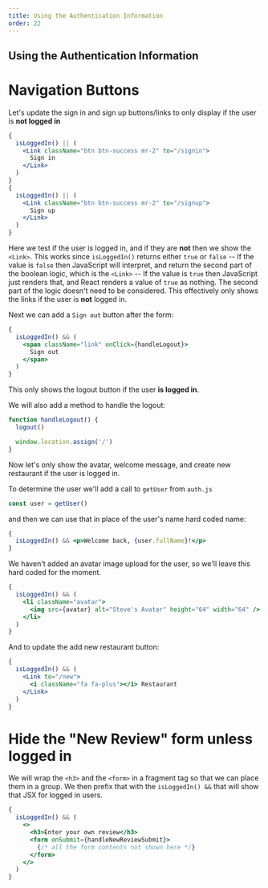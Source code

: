 ```yaml
---
title: Using the Authentication Information
order: 22
---
```


## Using the Authentication Information

# Navigation Buttons

Let's update the sign in and sign up buttons/links to only display if the user
is **not logged in**

```jsx
{
  isLoggedIn() || (
    <Link className="btn btn-success mr-2" to="/signin">
      Sign in
    </Link>
  )
}
{
  isLoggedIn() || (
    <Link className="btn btn-success mr-2" to="/signup">
      Sign up
    </Link>
  )
}
```

Here we test if the user is logged in, and if they are **not** then we show the
`<Link>`. This works since `isLoggedIn()` returns either `true` or `false` -- If
the value is `false` then JavaScript will interpret, and return the second part
of the boolean logic, which is the `<Link>` -- If the value is `true` then
JavaScript just renders that, and React renders a value of `true` as nothing.
The second part of the logic doesn't need to be considered. This effectively
only shows the links if the user is **not** logged in.

Next we can add a `Sign out` button after the form:

```jsx
{
  isLoggedIn() && (
    <span className="link" onClick={handleLogout}>
      Sign out
    </span>
  )
}
```

This only shows the logout button if the user **is logged in**.

We will also add a method to handle the logout:

```jsx
function handleLogout() {
  logout()

  window.location.assign('/')
}
```

Now let's only show the avatar, welcome message, and create new restaurant if
the user is logged in.

To determine the user we'll add a call to `getUser` from `auth.js`

```javascript
const user = getUser()
```

and then we can use that in place of the user's name hard coded name:

```jsx
{
  isLoggedIn() && <p>Welcome back, {user.fullName}!</p>
}
```

We haven't added an avatar image upload for the user, so we'll leave this hard
coded for the moment.

```jsx
{
  isLoggedIn() && (
    <li className="avatar">
      <img src={avatar} alt="Steve's Avatar" height="64" width="64" />
    </li>
  )
}
```

And to update the add new restaurant button:

```jsx
{
  isLoggedIn() && (
    <Link to="/new">
      <i className="fa fa-plus"></i> Restaurant
    </Link>
  )
}
```

# Hide the "New Review" form unless logged in

We will wrap the `<h3>` and the `<form>` in a fragment tag so that we can place
them in a group. We then prefix that with the `isLoggedIn() &&` that will show
that JSX for logged in users.

```jsx
{
  isLoggedIn() && (
    <>
      <h3>Enter your own review</h3>
      <form onSubmit={handleNewReviewSubmit}>
        {/* all the form contents not shown here */}
      </form>
    </>
  )
}
```

<GithubCommitViewer repo="suncoast-devs/TacoTuesday" commit="4158f56ddae6bd5f1e7a2ea3d72d1992f18fbe73"/>
